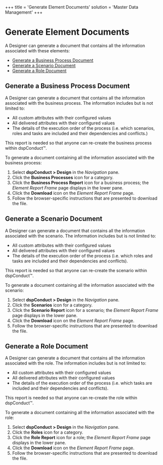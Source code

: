 +++
title = 'Generate Element Documents'
solution = 'Master Data Management'
+++

# Generate Element Documents

A Designer can generate a document that contains all the information
associated with these elements:

  - [Generate a Business Process
    Document](#Generate_a_Business_Process_Document)
  - [Generate a Scenario Document](#Generate_a_Scenario_Document)
  - [Generate a Role
Document](#Generate_a_Role_Document)

## <span id="Generate_a_Business_Process_Document"></span>Generate a Business Process Document

A Designer can generate a document that contains all the information
associated with the business process. The information includes but is
not limited to:

  - All custom attributes with their configured values
  - All delivered attributes with their configured values
  - The details of the execution order of the process (i.e. which
    scenarios, roles and tasks are included and their dependencies and
    conflicts.)

This report is needed so that anyone can re-create the business process
within dspConduct™.

To generate a document containing all the information associated with
the business process:

1.  Select **dspConduct \> Design** in the *Navigation* pane.
2.  Click the **Business Processes** icon for a category.
3.  Click the **Business Process Report** icon for a business process;
    the *Element Report Frame* page displays in the lower pane.
4.  Click the **Download** icon on the *Element Report Frame* page.
5.  Follow the browser-specific instructions that are presented to
    download the
file.

## <span id="Generate_a_Scenario_Document"></span>Generate a Scenario Document

A Designer can generate a document that contains all the information
associated with the scenario. The information includes but is not
limited to:

  - All custom attributes with their configured values
  - All delivered attributes with their configured values
  - The details of the execution order of the process (i.e. which roles
    and tasks are included and their dependencies and conflicts).

This report is needed so that anyone can re-create the scenario within
dspConduct™.

To generate a document containing all the information associated with
the scenario:

1.  Select **dspConduct \> Design** in the *Navigation* pane.
2.  Click the **Scenarios** icon for a category.
3.  Click the **Scenario Report** icon for a scenario; the *Element
    Report Frame* page displays in the lower pane.
4.  Click the **Download** icon on the *Element Report Frame* page.
5.  Follow the browser-specific instructions that are presented to
    download the file.

## <span id="Generate_a_Role_Document"></span>Generate a Role Document

A Designer can generate a document that contains all the information
associated with the role. The information includes but is not limited
to:

  - All custom attributes with their configured values
  - All delivered attributes with their configured values
  - The details of the execution order of the process
    (<span class="BodyChar">i.e. which tasks are included and their
    dependencies and conflicts</span>).

This report is needed so that anyone can re-create the role within
dspConduct™.

To generate a document containing all the information associated with
the role:

1.  Select **dspConduct \> Design** in the *Navigation* pane.
2.  Click the **Roles** icon for a category.
3.  Click the **Role Report** icon for a role; the *Element Report
    Frame* page displays in the lower pane.
4.  Click the **Download** icon on the *Element Report Frame* page.
5.  Follow the browser-specific instructions that are presented to
    download the file.

